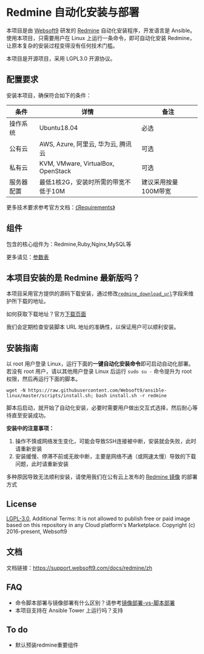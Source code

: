 # Redmine 自动化安装与部署

本项目是由 [Websoft9](https://www.websoft9.com) 研发的 [Redmine](https://www.redmine.org/) 自动化安装程序，开发语言是 Ansible。使用本项目，只需要用户在 Linux 上运行一条命令，即可自动化安装 Redmine，让原本复杂的安装过程变得没有任何技术门槛。  

本项目是开源项目，采用 LGPL3.0 开源协议。

## 配置要求

安装本项目，确保符合如下的条件：

| 条件       | 详情       | 备注  |
| ------------ | ------------ | ----- |
| 操作系统       | Ubuntu18.04       |  必选  |
| 公有云| AWS, Azure, 阿里云, 华为云, 腾讯云 | 可选 |
| 私有云|  KVM, VMware, VirtualBox, OpenStack | 可选 |
| 服务器配置 | 最低1核2G，安装时所需的带宽不低于10M |  建议采用按量100M带宽 |

更多技术要求参考官方文档：[《Requirements》](https://www.redmine.org/projects/redmine/wiki/RedmineInstall#Requirements)

## 组件

包含的核心组件为：Redmine,Ruby,Nginx,MySQL等

更多请见：[参数表](/docs/zh/stack-components.md)

## 本项目安装的是 Redmine 最新版吗？

本项目采用官方提供的源码下载安装，通过修改[`redmine_download_url`](/roles/redmine/defaults/main.yaml)字段来维护所下载的地址。  

如何获取下载地址？官方[下载页面](https://www.redmine.org/projects/redmine/wiki/Download)  

我们会定期检查安装脚本 URL 地址的准确性，以保证用户可以顺利安装。

## 安装指南


以 root 用户登录 Linux，运行下面的**一键自动化安装命令**即可启动自动化部署。若没有 root 用户，请以其他用户登录 Linux 后运行 `sudo su -` 命令提升为 root 权限，然后再运行下面的脚本。

```
wget -N https://raw.githubusercontent.com/Websoft9/ansible-linux/master/scripts/install.sh; bash install.sh -r redmine
```

脚本后启动，就开始了自动化安装，必要时需要用户做出交互式选择，然后耐心等待直至安装成功。

**安装中的注意事项：**  

1. 操作不慎或网络发生变化，可能会导致SSH连接被中断，安装就会失败，此时请重新安装
2. 安装缓慢、停滞不前或无故中断，主要是网络不通（或网速太慢）导致的下载问题，此时请重新安装

多种原因导致无法顺利安装，请使用我们在公有云上发布的 [Redmine 镜像](https://apps.websoft9.com/redmine) 的部署方式

## License

[LGPL-3.0](/License.md), Additional Terms: It is not allowed to publish free or paid image based on this repository in any Cloud platform's Marketplace.
Copyright (c) 2016-present, Websoft9

## 文档

文档链接：https://support.websoft9.com/docs/redmine/zh

## FAQ

- 命令脚本部署与镜像部署有什么区别？请参考[镜像部署-vs-脚本部署](https://support.websoft9.com/docs/faq/zh/bz-product.html#镜像部署-vs-脚本部署)
- 本项目支持在 Ansible Tower 上运行吗？支持

## To do

* 默认预装redmine重要组件
